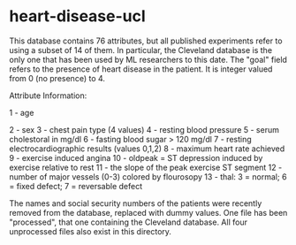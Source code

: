 # heart-disease-ucl

This database contains 76 attributes, but all published experiments refer to using a subset of 14 of them. In particular, the Cleveland database is the only one that has been used by ML researchers to
this date. The "goal" field refers to the presence of heart disease in the patient. It is integer valued from 0 (no presence) to 4.

Attribute Information:

1 - age

2 - sex
3 - chest pain type (4 values)
4 - resting blood pressure
5 - serum cholestoral in mg/dl
6 - fasting blood sugar > 120 mg/dl
7 - resting electrocardiographic results (values 0,1,2)
8 - maximum heart rate achieved
9 - exercise induced angina
10 - oldpeak = ST depression induced by exercise relative to rest
11 - the slope of the peak exercise ST segment
12 - number of major vessels (0-3) colored by flourosopy
13 - thal: 3 = normal; 6 = fixed defect; 7 = reversable defect


The names and social security numbers of the patients were recently removed from the database, replaced with dummy values. One file has been "processed", that one containing the Cleveland database. All four unprocessed files also exist in this directory.
